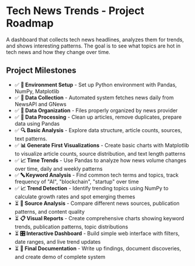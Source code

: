 # Tech News Trends - Project Roadmap
A dashboard that collects tech news headlines, analyzes them for trends, and shows interesting patterns. The goal is to see what topics are hot in tech news and how they change over time.

## Project Milestones

- ✅ **🔧 Environment Setup** - Set up Python environment with Pandas, NumPy, Matplotlib
- ✅ **🔄 Data Collection** - Automated system fetches news daily from NewsAPI and GNews
- ✅ **📁 Data Organization** - Files properly organized by news provider
- ✅ **🧹 Data Processing** - Clean up articles, remove duplicates, prepare data using Pandas
- ✅ **🔍 Basic Analysis** - Explore data structure, article counts, sources, text patterns.
- ✅ **📊 Generate First Visualizations** - Create basic charts with Matplotlib to visualize article counts, source distribution, and text length patterns
- ✅ **📈 Time Trends** - Use Pandas to analyze how news volume changes over time, daily and weekly patterns
- ✅ **🔤 Keyword Analysis** - Find common tech terms and topics, track frequency of "AI", "blockchain", "startup" over time
- ✅ **📈 Trend Detection** - Identify trending topics using NumPy to calculate growth rates and spot emerging themes
- ⏳ **📰 Source Analysis** - Compare different news sources, publication patterns, and content quality
- ⏳ **📋 Visual Reports** - Create comprehensive charts showing keyword trends, publication patterns, topic distributions
- ⏳ **🎛️ Interactive Dashboard** - Build simple web interface with filters, date ranges, and live trend updates
- ⏳ **📝 Final Documentation** - Write up findings, document discoveries, and create demo of complete system